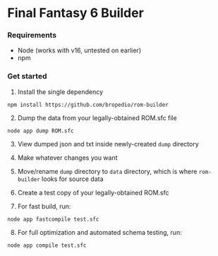 # Final Fantasy 6 Builder

### Requirements
* Node (works with v16, untested on earlier)
* npm

### Get started

1. Install the single dependency
```
npm install https://github.com/bropedio/rom-builder
```

2. Dump the data from your legally-obtained ROM.sfc file
```
node app dump ROM.sfc
```

3. View dumped json and txt inside newly-created `dump` directory

4. Make whatever changes you want

5. Move/rename `dump` directory to `data` directory, which is where `rom-builder` looks for source data

6. Create a test copy of your legally-obtained ROM.sfc

7. For fast build, run:
```
node app fastcompile test.sfc
```

8. For full optimization and automated schema testing, run:
```
node app compile test.sfc
```
